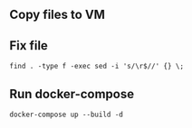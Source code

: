 ## Copy files to VM

## Fix file
```commandline
find . -type f -exec sed -i 's/\r$//' {} \;
```

## Run docker-compose
```commandline
docker-compose up --build -d
```